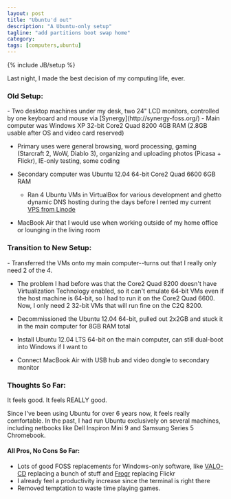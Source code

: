 ```yaml
---
layout: post
title: "Ubuntu'd out"
description: "A Ubuntu-only setup"
tagline: "add partitions boot swap home"
category: 
tags: [computers,ubuntu]
---
```

{% include JB/setup %}

Last night, I made the best decision of my computing life, ever.

<h3>Old Setup:</h3>
- Two desktop machines under my desk, two 24" LCD monitors, controlled by one keyboard and mouse via [Synergy](http://synergy-foss.org/)
- Main computer was Windows XP 32-bit Core2 Quad 8200 4GB RAM (2.8GB usable after OS and video card reserved)

  - Primary uses were general browsing, word processing, gaming (Starcraft 2, WoW, Diablo 3), organizing and uploading photos (Picasa + Flickr), IE-only testing, some    coding

- Secondary computer was Ubuntu 12.04 64-bit Core2 Quad 6600 6GB RAM

  - Ran 4 Ubuntu VMs in VirtualBox for various development and ghetto dynamic DNS hosting during the days before I rented my current [VPS from Linode](http://www.linode.com/?r=65762fd9ef89c62a08eddbb4c641c9b9a5415ba9)

- MacBook Air that I would use when working outside of my home office or lounging in the living room

<h3>Transition to New Setup:</h3>
- Transferred the VMs onto my main computer--turns out that I really only need 2 of the 4.

  -  The problem I had before was that the Core2 Quad 8200 doesn't have Virtualization Technology enabled, so it can't emulate 64-bit VMs even if the host machine is 64-bit, so I had to run it on the Core2 Quad 6600. Now, I only need 2 32-bit VMs that will run fine on the C2Q 8200.

- Decommissioned the Ubuntu 12.04 64-bit, pulled out 2x2GB and stuck it in the main computer for 8GB RAM total
- Install Ubuntu 12.04 LTS 64-bit on the main computer, can still dual-boot into Windows if I want to
- Connect MacBook Air with USB hub and video dongle to secondary monitor

<h3>Thoughts So Far:</h3>
It feels good. It feels REALLY good.

Since I've been using Ubuntu for over 6 years now, it feels really comfortable. In the past, I had run Ubuntu exclusively on several machines, including netbooks like Dell Inspiron Mini 9 and Samsung Series 5 Chromebook.

<h4>All Pros, No Cons So Far:</h4>

- Lots of good FOSS replacements for Windows-only software, like [VALO-CD](http://www.valo-cd.net/) replacing a bunch of stuff and [Frogr](http://code.google.com/p/frogr/) replacing Flickr
- I already feel a productivity increase since the terminal is right there
- Removed temptation to waste time playing games.
